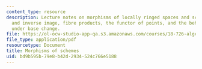 ```yaml
---
content_type: resource
description: Lecture notes on morphisms of locally ringed spaces and schemes, Direct
  and inverse image, fibre products, the functor of points, and the behavior of morphisms
  under base change.
file: https://ol-ocw-studio-app-qa.s3.amazonaws.com/courses/18-726-algebraic-geometry-spring-2009/bd9b595b79e8b42d2934524c766e5188_MIT18_726s09_lec06_morphisms.pdf
file_type: application/pdf
resourcetype: Document
title: Morphisms of schemes
uid: bd9b595b-79e8-b42d-2934-524c766e5188
---
```

